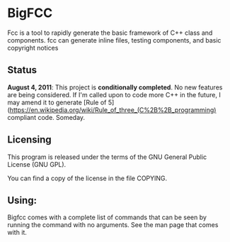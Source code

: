 # BigFCC

Fcc is a tool to rapidly generate the basic framework of C++ class and
components. fcc can generate inline files, testing components, and basic
copyright notices

## Status

**August 4, 2011**: This project is **conditionally completed**.  No new
features are being considered.  If I'm called upon to code more C++ in
the future, I may amend it to generate
[Rule of 5](https://en.wikipedia.org/wiki/Rule_of_three_(C%2B%2B_programming)
compliant code.  Someday.

## Licensing

This program is released under the terms of the GNU General Public
License (GNU GPL).  

You can find a copy of the license in the file COPYING.

## Using:

Bigfcc comes with a complete list of commands that can be seen by
running the command with no arguments.  See the man page that comes
with it.
